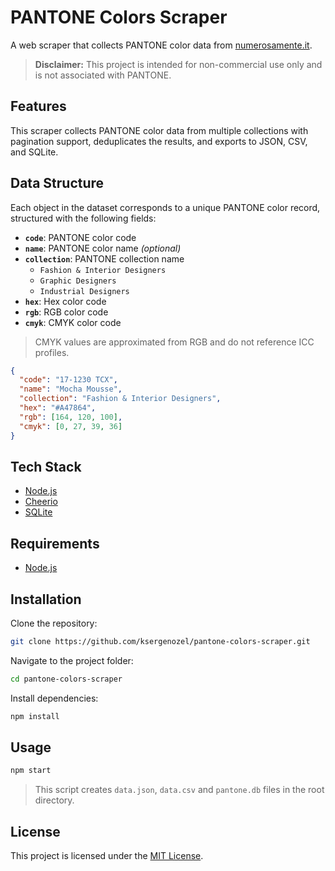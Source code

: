 # PANTONE Colors Scraper

A web scraper that collects PANTONE color data from [numerosamente.it](https://www.numerosamente.it).

> **Disclaimer:**
> This project is intended for non-commercial use only and is not associated with PANTONE.

## Features

This scraper collects PANTONE color data from multiple collections with pagination support, deduplicates the results, and exports to JSON, CSV, and SQLite.

## Data Structure

Each object in the dataset corresponds to a unique PANTONE color record, structured with the following fields:

- **`code`**: PANTONE color code
- **`name`**: PANTONE color name _(optional)_
- **`collection`**: PANTONE collection name
  - `Fashion & Interior Designers`
  - `Graphic Designers`
  - `Industrial Designers`
- **`hex`**: Hex color code
- **`rgb`**: RGB color code
- **`cmyk`**: CMYK color code

> CMYK values are approximated from RGB and do not reference ICC profiles.

```json
{
  "code": "17-1230 TCX",
  "name": "Mocha Mousse",
  "collection": "Fashion & Interior Designers",
  "hex": "#A47864",
  "rgb": [164, 120, 100],
  "cmyk": [0, 27, 39, 36]
}
```

## Tech Stack

- [Node.js](https://nodejs.org/)
- [Cheerio](https://cheerio.js.org/)
- [SQLite](https://www.sqlite.org/)

## Requirements

- [Node.js](https://nodejs.org/)

## Installation

Clone the repository:

```bash
git clone https://github.com/ksergenozel/pantone-colors-scraper.git
```

Navigate to the project folder:

```bash
cd pantone-colors-scraper
```

Install dependencies:

```bash
npm install
```

## Usage

```bash
npm start
```

> This script creates `data.json`, `data.csv` and `pantone.db` files in the root directory.

## License

This project is licensed under the [MIT License](LICENSE).
